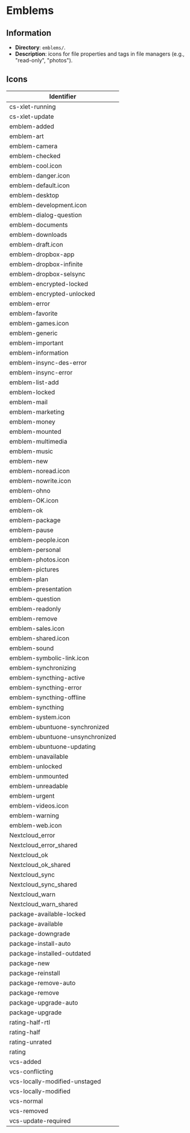 # Emblems

## Information

- **Directory**: `emblems/`.
- **Description**: icons for file properties and tags in file managers (e.g., "read-only", "photos").

## Icons

| Identifier                      |
| ------------------------------- |
| cs-xlet-running                 |
| cs-xlet-update                  |
| emblem-added                    |
| emblem-art                      |
| emblem-camera                   |
| emblem-checked                  |
| emblem-cool.icon                |
| emblem-danger.icon              |
| emblem-default.icon             |
| emblem-desktop                  |
| emblem-development.icon         |
| emblem-dialog-question          |
| emblem-documents                |
| emblem-downloads                |
| emblem-draft.icon               |
| emblem-dropbox-app              |
| emblem-dropbox-infinite         |
| emblem-dropbox-selsync          |
| emblem-encrypted-locked         |
| emblem-encrypted-unlocked       |
| emblem-error                    |
| emblem-favorite                 |
| emblem-games.icon               |
| emblem-generic                  |
| emblem-important                |
| emblem-information              |
| emblem-insync-des-error         |
| emblem-insync-error             |
| emblem-list-add                 |
| emblem-locked                   |
| emblem-mail                     |
| emblem-marketing                |
| emblem-money                    |
| emblem-mounted                  |
| emblem-multimedia               |
| emblem-music                    |
| emblem-new                      |
| emblem-noread.icon              |
| emblem-nowrite.icon             |
| emblem-ohno                     |
| emblem-OK.icon                  |
| emblem-ok                       |
| emblem-package                  |
| emblem-pause                    |
| emblem-people.icon              |
| emblem-personal                 |
| emblem-photos.icon              |
| emblem-pictures                 |
| emblem-plan                     |
| emblem-presentation             |
| emblem-question                 |
| emblem-readonly                 |
| emblem-remove                   |
| emblem-sales.icon               |
| emblem-shared.icon              |
| emblem-sound                    |
| emblem-symbolic-link.icon       |
| emblem-synchronizing            |
| emblem-syncthing-active         |
| emblem-syncthing-error          |
| emblem-syncthing-offline        |
| emblem-syncthing                |
| emblem-system.icon              |
| emblem-ubuntuone-synchronized   |
| emblem-ubuntuone-unsynchronized |
| emblem-ubuntuone-updating       |
| emblem-unavailable              |
| emblem-unlocked                 |
| emblem-unmounted                |
| emblem-unreadable               |
| emblem-urgent                   |
| emblem-videos.icon              |
| emblem-warning                  |
| emblem-web.icon                 |
| Nextcloud_error                 |
| Nextcloud_error_shared          |
| Nextcloud_ok                    |
| Nextcloud_ok_shared             |
| Nextcloud_sync                  |
| Nextcloud_sync_shared           |
| Nextcloud_warn                  |
| Nextcloud_warn_shared           |
| package-available-locked        |
| package-available               |
| package-downgrade               |
| package-install-auto            |
| package-installed-outdated      |
| package-new                     |
| package-reinstall               |
| package-remove-auto             |
| package-remove                  |
| package-upgrade-auto            |
| package-upgrade                 |
| rating-half-rtl                 |
| rating-half                     |
| rating-unrated                  |
| rating                          |
| vcs-added                       |
| vcs-conflicting                 |
| vcs-locally-modified-unstaged   |
| vcs-locally-modified            |
| vcs-normal                      |
| vcs-removed                     |
| vcs-update-required             |
